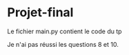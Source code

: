 # Projet-final

Le fichier main.py contient le code du tp

Je n'ai pas réussi les questions 8 et 10.
